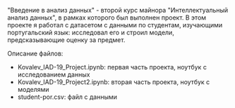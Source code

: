 "Введение в анализ данных" - второй курс майнора "Интеллектуальный анализ данных", в рамках которого был выполнен проект. В этом проекте я работал с датасетом с данными по студентам, изучающими португальский язык: исследовал его и строил модели, предсказывающие оценку за предмет.

Описание файлов:

- Kovalev_IAD-19_Project.ipynb: первая часть проекта, ноутбук с исследованием данных
- Kovalev_IAD-19_Project2.ipynb: вторая часть проекта, ноутбук с моделями
- student-por.csv: файл с данными
